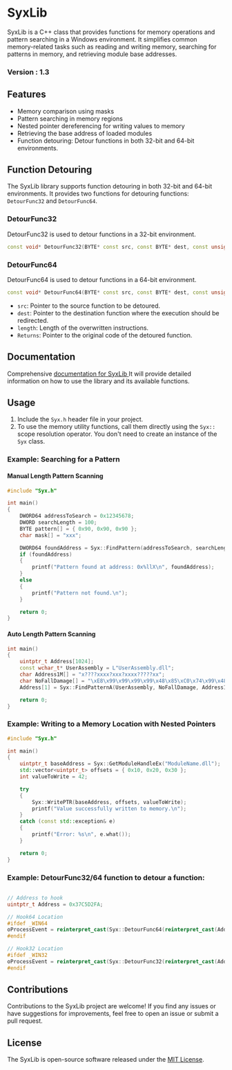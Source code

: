 # SyxLib

SyxLib is a C++ class that provides functions for memory operations and pattern searching in a Windows environment. It simplifies common memory-related tasks such as reading and writing memory, searching for patterns in memory, and retrieving module base addresses.
### Version : 1.3

## Features

- Memory comparison using masks
- Pattern searching in memory regions
- Nested pointer dereferencing for writing values to memory
- Retrieving the base address of loaded modules
- Function detouring: Detour functions in both 32-bit and 64-bit environments.

## Function Detouring

The SyxLib library supports function detouring in both 32-bit and 64-bit environments. It provides two functions for detouring functions: `DetourFunc32` and `DetourFunc64`.

### DetourFunc32

DetourFunc32 is used to detour functions in a 32-bit environment.

```cpp
const void* DetourFunc32(BYTE* const src, const BYTE* dest, const unsigned int length);
```

### DetourFunc64
DetourFunc64 is used to detour functions in a 64-bit environment.

```cpp
const void* DetourFunc64(BYTE* const src, const BYTE* dest, const unsigned int jumplength);
```

- `src`: Pointer to the source function to be detoured.
- `dest`: Pointer to the destination function where the execution should be redirected.
- `length`: Length of the overwritten instructions.
- `Returns`: Pointer to the original code of the detoured function.



## Documentation

Comprehensive [documentation for SyxLib ](https://syxmem.mikuhyperpop.lol)It will provide detailed information on how to use the library and its available functions.

## Usage

1. Include the `Syx.h` header file in your project.
2. To use the memory utility functions, call them directly using the `Syx::` scope resolution operator. You don't need to create an instance of the `Syx` class.

### Example: Searching for a Pattern

#### Manual Length Pattern Scanning
```cpp
#include "Syx.h"

int main()
{
    DWORD64 addressToSearch = 0x12345678;
    DWORD searchLength = 100;
    BYTE pattern[] = { 0x90, 0x90, 0x90 };
    char mask[] = "xxx";

    DWORD64 foundAddress = Syx::FindPattern(addressToSearch, searchLength, pattern, mask);
    if (foundAddress)
    {
        printf("Pattern found at address: 0x%llX\n", foundAddress);
    }
    else
    {
        printf("Pattern not found.\n");
    }

    return 0;
}
```

#### Auto Length Pattern Scanning
```cpp
int main()
{
    uintptr_t Address[1024];
    const wchar_t* UserAssembly = L"UserAssembly.dll";
    char Address1M[] = "x????xxxx?xxx?xxxx?????xx";
    char NoFallDamage[] = "\xE8\x99\x99\x99\x99\x48\x85\xC0\x74\x99\x48\x8B\x4F\x99\x48\x85\xC9\x0F\x99\x99\x99\x99\x99\x8B\x51";
    Address[1] = Syx::FindPatternA(UserAssembly, NoFallDamage, Address1M);

    return 0;
}


```



### Example: Writing to a Memory Location with Nested Pointers
```cpp
#include "Syx.h"

int main()
{
    uintptr_t baseAddress = Syx::GetModuleHandleEx("ModuleName.dll");
    std::vector<uintptr_t> offsets = { 0x10, 0x20, 0x30 };
    int valueToWrite = 42;

    try
    {
        Syx::WritePTR(baseAddress, offsets, valueToWrite);
        printf("Value successfully written to memory.\n");
    }
    catch (const std::exception& e)
    {
        printf("Error: %s\n", e.what());
    }

    return 0;
}
```

### Example: DetourFunc32/64 function to detour a function:
```cpp

// Address to hook
uintptr_t Address = 0x37C5D2FA;

// Hook64 Location
#ifdef _WIN64
oProcessEvent = reinterpret_cast(Syx::DetourFunc64(reinterpret_cast(Address), reinterpret_cast(hProcessEvent64), 18));
#endif

// Hook32 Location
#ifdef _WIN32
oProcessEvent = reinterpret_cast(Syx::DetourFunc32(reinterpret_cast(Address), reinterpret_cast(hProcessEvent32), 5));
#endif

```

## Contributions
Contributions to the SyxLib project are welcome! If you find any issues or have suggestions for improvements, feel free to open an issue or submit a pull request.

## License
The SyxLib is open-source software released under the [MIT License](https://github.com/SyxMem/Syx-Memory/blob/main/LICENSE).
